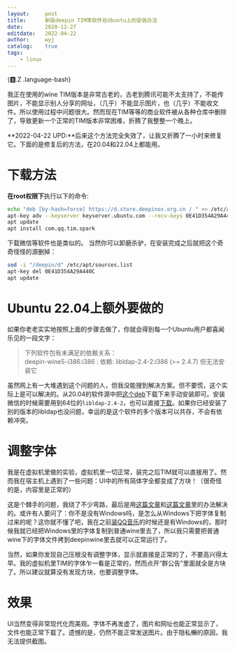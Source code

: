 ```yaml
---
layout:		post
title:		新版deepin TIM等软件在Ubuntu上的安装办法
date:		2020-12-27
editdate:	2022-04-22
author:		wyj
catalog:	true
tags:
    - linux
---
```


{:b:.Z .language-bash}

我正在使用的wine TIM版本是非常古老的，古老到腾讯可能不太支持了，不能传图片，不能显示别人分享的网址，（几乎）不能显示图片，也（几乎）不能收文件。所以使用过程中问题很大。然而现在TIM等等的商业软件被从各种仓库中删除了，导致更新一个正常的TIM版本非常困难，折腾了我整整一个晚上。

**2022-04-22 UPD:**后来这个方法完全失效了，让我又折腾了一小时来修复它。下面的是修复后的方法，在20.04和22.04上都能用。

# 下载方法

**在root权限下**执行以下的命令:
```bash
echo "deb [by-hash=force] https://d.store.deepinos.org.cn / " >> /etc/apt/sources.list
apt-key adv --keyserver keyserver.ubuntu.com --recv-keys 0E41D354A29A440C
apt update
apt install com.qq.tim.spark 
```
下载微信等软件也是类似的。
当然你可以卸磨杀驴，在安装完成之后就把这个奇奇怪怪的源删掉：
```bash
sed -i "/deepin/d" /etc/apt/sources.list
apt-key del 0E41D354A29A440C
apt update
```

# Ubuntu 22.04上额外要做的

如果你老老实实地按照上面的步骤去做了，你就会得到每一个Ubuntu用户都喜闻乐见的一段文字：

> 下列软件包有未满足的依赖关系：  
 deepin-wine5-i386:i386 : 依赖: libldap-2.4-2:i386 (>= 2.4.7) 但无法安装它
 
虽然网上有一大堆遇到这个问题的人，但我没能搜到解决方案。但不要慌，这个实际上是可以解决的。从20.04的软件源中把[这个deb](https://launchpad.net/ubuntu/focal/i386/libldap-2.4-2/2.4.49+dfsg-2ubuntu1.8)下载下来手动安装即可。安装微信的时候需要用到64位的`libldap-2.4-2`，也可以直接[下载](https://launchpad.net/ubuntu/focal/amd64/libldap-2.4-2/2.4.49+dfsg-2ubuntu1.8)。如果你已经安装了别的版本的libldap也没问题，幸运的是这个软件的多个版本可以共存，不会有依赖冲突。

# 调整字体

我是在虚拟机里做的实验，虚拟机里一切正常，装完之后TIM就可以直接用了。然而我在宿主机上遇到了一些问题：UI中的所有简体字全都变成了方块！（很奇怪的是，内容里是正常的）

这是个棘手的问题，我绕了不少弯路，最后是用[这篇文章](https://lossyou.com/post/%E5%BD%BB%E5%BA%95%E8%A7%A3%E5%86%B3wine3.0%E4%B8%AD%E6%96%87%E4%B9%B1%E7%A0%81%E9%97%AE%E9%A2%98)和[这篇文章](https://blog.csdn.net/zengxyuyu/article/details/54620104)里的办法解决的。或许有人要问了：你不是没有Windows吗，是怎么从Windows下把字体复制过来的呢？这你就不懂了吧，我在之前[装QQ音乐](/2020/03/17/wine%E8%BF%90%E8%A1%8CQQ%E9%9F%B3%E4%B9%90/)的时候还是有Windows的，那时候我就已经把Windows里的字体复制到普通wine里去了，所以我只需要把普通wine下的字体文件拷到deepinwine里去就可以正常运行了。

当然，如果你发现自己压根没有调整字体，显示就直接是正常的了，不要高兴得太早。我的虚拟机里TIM的字体乍一看是正常的，然而点开“群公告”里面就全是方块了。所以建议就算没有发现方块，也要调整字体。

# 效果

UI当然变得非常现代化而美观。字体不再发虚了，图片和网址也能正常显示了，文件也能正常下载了。遗憾的是，仍然不能正常发送图片。由于隐私<del>懒</del>的原因，我无法提供截图。
